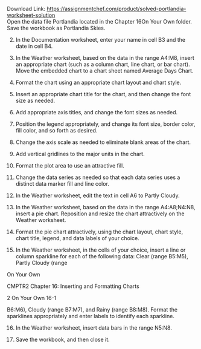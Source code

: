 Download Link: https://assignmentchef.com/product/solved-portlandia-worksheet-solution
<br>
Open the data file Portlandia located in the Chapter 16On Your Own folder. Save the workbook as Portlandia Skies.

2. In the Documentation worksheet, enter your name in cell B3 and the date in cell B4.

3. In the Weather worksheet, based on the data in the range A4:M8, insert an appropriate chart (such as a column chart, line chart, or bar chart). Move the embedded chart to a chart sheet named Average Days Chart.

4. Format the chart using an appropriate chart layout and chart style.

5. Insert an appropriate chart title for the chart, and then change the font size as needed.

6. Add appropriate axis titles, and change the font sizes as needed.

7. Position the legend appropriately, and change its font size, border color, fill color, and so forth as desired.

8. Change the axis scale as needed to eliminate blank areas of the chart.

9. Add vertical gridlines to the major units in the chart.

10. Format the plot area to use an attractive fill.

11. Change the data series as needed so that each data series uses a distinct data marker fill and line color.

12. In the Weather worksheet, edit the text in cell A6 to Partly Cloudy.

13. In the Weather worksheet, based on the data in the range A4:A8;N4:N8, insert a pie chart. Reposition and resize the chart attractively on the Weather worksheet.

14. Format the pie chart attractively, using the chart layout, chart style, chart title, legend, and data labels of your choice.

15. In the Weather worksheet, in the cells of your choice, insert a line or column sparkline for each of the following data: Clear (range B5:M5), Partly Cloudy (range

On Your Own

CMPTR2  Chapter 16: Inserting and Formatting Charts

2   On Your Own 16-1

B6:M6), Cloudy (range B7:M7), and Rainy (range B8:M8). Format the sparklines appropriately and enter labels to identify each sparkline.

16. In the Weather worksheet, insert data bars in the range N5:N8.

17. Save the workbook, and then close it.